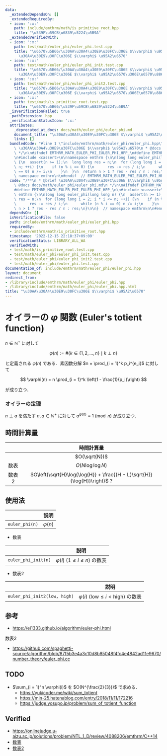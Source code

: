 ```yaml
---
data:
  _extendedDependsOn: []
  _extendedRequiredBy:
  - icon: ':x:'
    path: include/emthrm/math/is_primitive_root.hpp
    title: "\u539F\u59CB\u6839\u5224\u5B9A"
  _extendedVerifiedWith:
  - icon: ':x:'
    path: test/math/euler_phi/euler_phi.test.cpp
    title: "\u6570\u5B66/\u30AA\u30A4\u30E9\u30FC\u306E $\\varphi$ \u95A2\u6570/\u30AA\
      \u30A4\u30E9\u30FC\u306E $\\varphi$ \u95A2\u6570"
  - icon: ':x:'
    path: test/math/euler_phi/euler_phi_init.test.cpp
    title: "\u6570\u5B66/\u30AA\u30A4\u30E9\u30FC\u306E $\\varphi$ \u95A2\u6570/\u30AA\
      \u30A4\u30E9\u30FC\u306E $\\varphi$ \u95A2\u6570\u306E\u6570\u8868"
  - icon: ':x:'
    path: test/math/euler_phi/euler_phi_init2.test.cpp
    title: "\u6570\u5B66/\u30AA\u30A4\u30E9\u30FC\u306E $\\varphi$ \u95A2\u6570/\u30AA\
      \u30A4\u30E9\u30FC\u306E $\\varphi$ \u95A2\u6570\u306E\u6570\u88682"
  - icon: ':x:'
    path: test/math/is_primitive_root.test.cpp
    title: "\u6570\u5B66/\u539F\u59CB\u6839\u5224\u5B9A"
  _isVerificationFailed: true
  _pathExtension: hpp
  _verificationStatusIcon: ':x:'
  attributes:
    _deprecated_at_docs: docs/math/euler_phi/euler_phi.md
    document_title: "\u30AA\u30A4\u30E9\u30FC\u306E $\\varphi$ \u95A2\u6570"
    links: []
  bundledCode: "#line 1 \"include/emthrm/math/euler_phi/euler_phi.hpp\"\n/**\n * @brief\
    \ \u30AA\u30A4\u30E9\u30FC\u306E $\\varphi$ \u95A2\u6570\n * @docs docs/math/euler_phi/euler_phi.md\n\
    \ */\n\n#ifndef EMTHRM_MATH_EULER_PHI_EULER_PHI_HPP_\n#define EMTHRM_MATH_EULER_PHI_EULER_PHI_HPP_\n\
    \n#include <cassert>\n\nnamespace emthrm {\n\nlong long euler_phi(long long n)\
    \ {\n  assert(n >= 1);\n  long long res = n;\n  for (long long i = 2; i * i <=\
    \ n; ++i) {\n    if (n % i == 0) {\n      res -= res / i;\n      while (n % i\
    \ == 0) n /= i;\n    }\n  }\n  return n > 1 ? res - res / n : res;\n}\n\n}  //\
    \ namespace emthrm\n\n#endif  // EMTHRM_MATH_EULER_PHI_EULER_PHI_HPP_\n"
  code: "/**\n * @brief \u30AA\u30A4\u30E9\u30FC\u306E $\\varphi$ \u95A2\u6570\n *\
    \ @docs docs/math/euler_phi/euler_phi.md\n */\n\n#ifndef EMTHRM_MATH_EULER_PHI_EULER_PHI_HPP_\n\
    #define EMTHRM_MATH_EULER_PHI_EULER_PHI_HPP_\n\n#include <cassert>\n\nnamespace\
    \ emthrm {\n\nlong long euler_phi(long long n) {\n  assert(n >= 1);\n  long long\
    \ res = n;\n  for (long long i = 2; i * i <= n; ++i) {\n    if (n % i == 0) {\n\
    \      res -= res / i;\n      while (n % i == 0) n /= i;\n    }\n  }\n  return\
    \ n > 1 ? res - res / n : res;\n}\n\n}  // namespace emthrm\n\n#endif  // EMTHRM_MATH_EULER_PHI_EULER_PHI_HPP_\n"
  dependsOn: []
  isVerificationFile: false
  path: include/emthrm/math/euler_phi/euler_phi.hpp
  requiredBy:
  - include/emthrm/math/is_primitive_root.hpp
  timestamp: '2022-12-15 22:18:37+09:00'
  verificationStatus: LIBRARY_ALL_WA
  verifiedWith:
  - test/math/is_primitive_root.test.cpp
  - test/math/euler_phi/euler_phi_init.test.cpp
  - test/math/euler_phi/euler_phi_init2.test.cpp
  - test/math/euler_phi/euler_phi.test.cpp
documentation_of: include/emthrm/math/euler_phi/euler_phi.hpp
layout: document
redirect_from:
- /library/include/emthrm/math/euler_phi/euler_phi.hpp
- /library/include/emthrm/math/euler_phi/euler_phi.hpp.html
title: "\u30AA\u30A4\u30E9\u30FC\u306E $\\varphi$ \u95A2\u6570"
---
```

# オイラーの $\varphi$ 関数 (Euler's totient function)

$n \in \mathbb{N}^+$ に対して

$$
  \varphi(n) \mathrel{:=} \# \lbrace k \in \lbrace 1, 2, \ldots, n \rbrace \mid k \perp n \rbrace
$$

と定義される $\varphi(n)$ である．素因数分解 $n = \prod_{i = 1}^k p_i^{e_i}$ に対して

$$
  \varphi(n) = n \prod_{i = 1}^k \left(1 - \frac{1}{p_i}\right)
$$

が成り立つ．


### オイラーの定理

$n \perp a$ を満たす $n, a \in \mathbb{N}^+$ に対して $a^{\varphi(n)} \equiv 1 \pmod{n}$ が成り立つ．


## 時間計算量

||時間計算量|
|:--:|:--:|
||$O(\sqrt{N})$|
|数表|$O(N\log{\log{N}})$|
|数表2|$O\left(\sqrt{H}\log{\log{H}} + \frac{(H - L)\sqrt{H}}{\log{H}}\right)$ ?|


## 使用法

||説明|
|:--:|:--:|
|`euler_phi(n)`|$\varphi(n)$|

- 数表

||説明|
|:--:|:--:|
|`euler_phi_init(n)`|$\varphi(i)$ ($1 \leq i \leq n$) の数表|

- 数表2

||説明|
|:--:|:--:|
|`euler_phi_init2(low, high)`|$\varphi(i)$ ($\mathrm{low} \leq i < \mathrm{high}$) の数表|


## 参考

- https://ei1333.github.io/algorithm/euler-phi.html

数表2
- https://github.com/spaghetti-source/algorithm/blob/87f5b3e4a3c10d8b85048f4fc4e4842ad11e9670/number_theory/euler_phi.cc


## TODO

- $\sum_{i = 1}^n \varphi(i)$ を $O(N^{\frac{2}{3}})$ で求める．
  - https://yukicoder.me/wiki/sum_totient
  - https://min-25.hatenablog.com/entry/2018/11/11/172216
  - https://judge.yosupo.jp/problem/sum_of_totient_function


## Verified

- https://onlinejudge.u-aizu.ac.jp/solutions/problem/NTL_1_D/review/4088206/emthrm/C++14
- [数表](https://onlinejudge.u-aizu.ac.jp/solutions/problem/NTL_1_D/review/4088232/emthrm/C++14)
- [数表2](https://onlinejudge.u-aizu.ac.jp/solutions/problem/NTL_1_D/review/4088268/emthrm/C++14)
